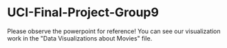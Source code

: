 # UCI-Final-Project-Group9

Please observe the powerpoint for reference! You can see our visualization work in the "Data Visualizations about Movies" file.
